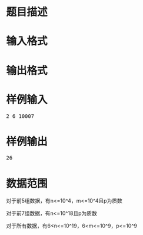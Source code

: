 

# 题目描述



# 输入格式



# 输出格式



# 样例输入


<pre>2 6 10007</pre>

# 样例输出


<pre>26</pre>

# 数据范围


<p>
对于前5组数据，有n&lt;=10^4，m&lt;=10^4且p为质数
</p>
<p>
对于前7组数据，有n&lt;=10^18且p为质数
</p>
<p>
对于所有数据，有6&lt;n&lt;=10^19，6&lt;m&lt;=10^9，p&lt;=10^9
</p>
